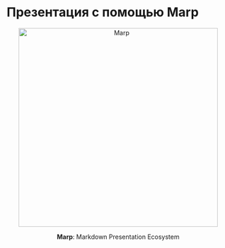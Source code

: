 # Презентация с помощью Marp
<div align="center">
  <p>
    <img src="https://raw.githubusercontent.com/marp-team/marp/main/marp-dark.png#gh-dark-mode-only" alt="Marp" width="450" />
  </p>
  <p>
    <strong>Marp</strong>: Markdown Presentation Ecosystem
  </p>
</div>
